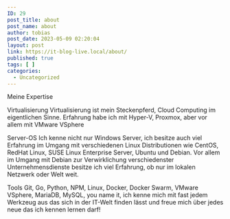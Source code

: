 ```yaml
---
ID: 29
post_title: about
post_name: about
author: tobias
post_date: 2023-05-09 02:20:04
layout: post
link: https://it-blog-live.local/about/
published: true
tags: [ ]
categories:
  - Uncategorized
---
```

<p>Meine Expertise</p>
<p>Virtualisierung
Virtualisierung ist mein Steckenpferd, Cloud Computing im eigentlichen Sinne. Erfahrung habe ich mit Hyper-V, Proxmox, aber vor allem mit VMware VSphere</p>
<p>Server-OS
Ich kenne nicht nur Windows Server, ich besitze auch viel Erfahrung im Umgang mit verschiedenen Linux Distributionen wie CentOS, RedHat Linux, SUSE Linux Enterprise Server, Ubuntu und Debian. Vor allem im Umgang mit Debian zur Verwirklichung verschiedenster Unternehmensdienste besitze ich viel Erfahrung, ob nur im lokalen Netzwerk oder Welt weit.</p>
<p>Tools
Git, Go, Python, NPM, Linux, Docker, Docker Swarm, VMware VSphere, MariaDB, MySQL, you name it, ich kenne mich mit fast jedem Werkzeug aus das sich in der IT-Welt finden lässt und freue mich über jedes neue das ich kennen lernen darf!</p>